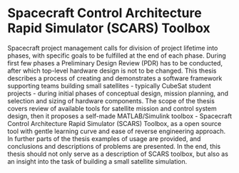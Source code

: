 # Spacecraft Control Architecture Rapid Simulator (SCARS) Toolbox

Spacecraft project management calls for division of project lifetime into phases, with specific goals to be fulfilled at the end of each phase. During first few phases a Preliminary Design Review (PDR) has to be conducted, after which top-level hardware design is not to be changed. This thesis describes a process of creating and demonstrates a software framework supporting teams building small satellites - typically CubeSat student projects - during initial phases of conceptual design, mission planning, and selection and sizing of hardware components. The scope of the thesis covers review of available tools for satellite mission and control system design, then it proposes a self-made MATLAB/Simulink toolbox - Spacecraft Control Architecture Rapid Simulator (SCARS) Toolbox, as a open source tool with gentle learning curve and ease of reverse engineering approach. In further parts of the thesis examples of usage are provided, and conclusions and descriptions of problems are presented. In the end, this thesis should not only serve as a description of SCARS toolbox, but also as an insight into the task of building a small satellite simulation.